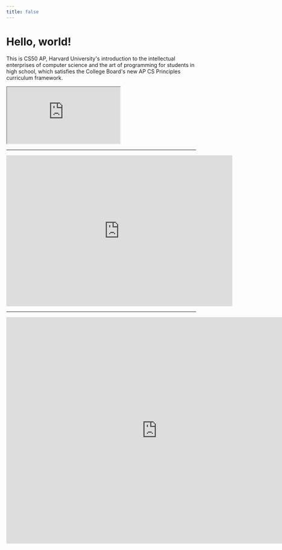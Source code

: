 ```yaml
---
title: false
---
```


# Hello, world!

This is CS50 AP, Harvard University's introduction to the intellectual enterprises of computer science and the art of programming for students in high school, which satisfies the College Board's new AP CS Principles curriculum framework.

<iframe src="https://www.youtube.com/embed/tZxLMIk_SaY?playlist=GAB6Gm7pTTA"></iframe>

---

<iframe src="https://calendar.google.com/calendar/embed?src=darienps.org_classroom9991a32a%40group.calendar.google.com&ctz=America%2FNew_York"style="border:0"width="600"height="400"frameborder="0"scrolling="no"></iframe>


---

<iframe src="https://calendar.google.com/calendar/embed?height=600&amp;wkst=1&amp;bgcolor=%23F6BF26&amp;ctz=America%2FNew_York&amp;src=YW9jb25ub3JAZGFyaWVucHMub3Jn&amp;src=ZGFyaWVucHMub3JnX2NsYXNzcm9vbTk5OTFhMzJhQGdyb3VwLmNhbGVuZGFyLmdvb2dsZS5jb20&amp;src=ZGFyaWVucHMub3JnX2NsYXNzcm9vbTI2ZDgwNDc3QGdyb3VwLmNhbGVuZGFyLmdvb2dsZS5jb20&amp;src=ZGFyaWVucHMub3JnX2NsYXNzcm9vbWU4Yjg0ODkwQGdyb3VwLmNhbGVuZGFyLmdvb2dsZS5jb20&amp;src=ZW4udXNhI2hvbGlkYXlAZ3JvdXAudi5jYWxlbmRhci5nb29nbGUuY29t&amp;color=%23039BE5&amp;color=%230047a8&amp;color=%23880e4f&amp;color=%23004d40&amp;color=%230B8043"style="border-width:0"width="800"height="600"frameborder="0"scrolling="no"></iframe>

